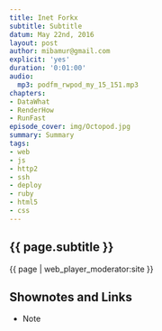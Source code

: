```yaml
---
title: Inet Forkx
subtitle: Subtitle
datum: May 22nd, 2016
layout: post
author: mibamur@gmail.com
explicit: 'yes'
duration: '0:01:00'
audio:
  mp3: podfm_rwpod_my_15_151.mp3
chapters:
- DataWhat
- RenderHow
- RunFast
episode_cover: img/Octopod.jpg
summary: Summary
tags:
- web
- js
- http2
- ssh
- deploy
- ruby
- html5
- css
---
```

## {{ page.subtitle }}

{{ page | web_player_moderator:site }}

## Shownotes and Links

* Note
